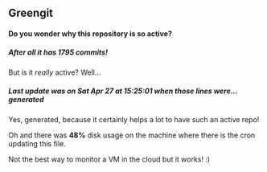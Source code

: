 ## Greengit

#### Do you wonder why this repository is so active?

##### After all it has 1795 commits!

But is it *really* active? Well...

##### Last update was on Sat Apr 27 at 15:25:01 when those lines were... generated

Yes, generated, because it certainly helps a lot to have such an active repo!

Oh and there was **48%** disk usage on the machine
where there is the cron updating this file.

Not the best way to monitor a VM in the cloud but it works! :)
